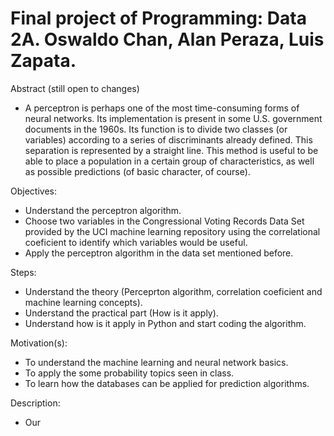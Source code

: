 # Final project of Programming: Data 2A. Oswaldo Chan, Alan Peraza, Luis Zapata.

Abstract (still open to changes)
- A perceptron is perhaps one of the most time-consuming forms of neural networks. Its implementation is present in some U.S. government documents in the 1960s.
Its function is to divide two classes (or variables) according to a series of discriminants already defined. This separation is represented by a straight line. This method is useful to be able to place a population in a certain group of characteristics, as well as possible predictions (of basic character, of course).


Objectives:
  - Understand the perceptron algorithm.
  - Choose two variables in the Congressional Voting Records Data Set provided by the UCI machine learning repository using the  correlational coeficient to identify which variables would be useful.
  - Apply the perceptron algorithm in the data set mentioned before.
  
  
 Steps:
  - Understand the theory (Perceprton algorithm, correlation coeficient and machine learning concepts).
  - Understand the practical part (How is it apply).
  - Understand how is it apply in Python and start coding the algorithm.
 
 
 Motivation(s):
 - To understand the machine learning and neural network basics.
 - To apply the some probability topics seen in class. 
 - To learn how the databases can be applied for prediction algorithms.
  
Description:
- Our
